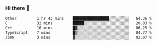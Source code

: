 ### Hi there 👋

<!--
**WShiBin/WShiBin** is a ✨ _special_ ✨ repository because its `README.md` (this file) appears on your GitHub profile.

Here are some ideas to get you started:

- 🔭 I’m currently working on ...
- 🌱 I’m currently learning ...
- 👯 I’m looking to collaborate on ...
- 🤔 I’m looking for help with ...
- 💬 Ask me about ...
- 📫 How to reach me: ...
- 😄 Pronouns: ...
- ⚡ Fun fact: ...
-->

<!--START_SECTION:waka-->

```txt
Other         1 hr 43 mins    ████████████████░░░░░░░░░   64.36 %
C             32 mins         █████░░░░░░░░░░░░░░░░░░░░   20.03 %
C++           10 mins         █▓░░░░░░░░░░░░░░░░░░░░░░░   06.25 %
TypeScript    7 mins          █▒░░░░░░░░░░░░░░░░░░░░░░░   04.77 %
JSON          3 mins          ▓░░░░░░░░░░░░░░░░░░░░░░░░   02.07 %
```

<!--END_SECTION:waka-->
